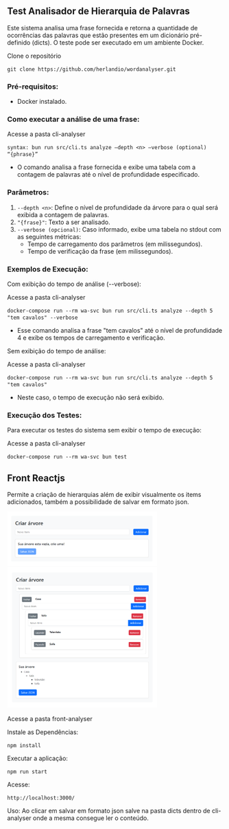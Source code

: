 ## Test Analisador de Hierarquia de Palavras

Este sistema analisa uma frase fornecida e retorna a quantidade de ocorrências das palavras que estão presentes em um dicionário pré-definido (dicts). O teste pode ser executado em um ambiente Docker.

Clone o repositório

```
git clone https://github.com/herlandio/wordanalyser.git
```
### Pré-requisitos:
 - Docker instalado.

### Como executar a análise de uma frase:

Acesse a pasta cli-analyser
```
syntax: bun run src/cli.ts analyze –depth <n> –verbose (optional) “{phrase}”
```
- O comando analisa a frase fornecida e exibe uma tabela com a contagem de palavras até o nível de profundidade especificado.

### Parâmetros:
1. `--depth <n>`: Define o nível de profundidade da árvore para o qual será exibida a contagem de palavras.
2. `"{frase}"`: Texto a ser analisado.
3. `--verbose (opcional)`: Caso informado, exibe uma tabela no stdout com as seguintes métricas:
    - Tempo de carregamento dos parâmetros (em milissegundos).
    - Tempo de verificação da frase (em milissegundos).

### Exemplos de Execução:
Com exibição do tempo de análise (--verbose):

Acesse a pasta cli-analyser

```
docker-compose run --rm wa-svc bun run src/cli.ts analyze --depth 5 "tem cavalos" --verbose
```

- Esse comando analisa a frase "tem cavalos" até o nível de profundidade 4 e exibe os tempos de carregamento e verificação.

Sem exibição do tempo de análise:

Acesse a pasta cli-analyser

```
docker-compose run --rm wa-svc bun run src/cli.ts analyze --depth 5 "tem cavalos"
```
- Neste caso, o tempo de execução não será exibido.

### Execução dos Testes:
Para executar os testes do sistema sem exibir o tempo de execução:

Acesse a pasta cli-analyser

```
docker-compose run --rm wa-svc bun test
```
## Front Reactjs

Permite a criação de hierarquias além de exibir visualmente os items adicionados, também a possibilidade de salvar em formato json.

 <img src="https://github.com/herlandio/wordanalyser/blob/development/front-analyser/Captura%20de%20tela%202024-10-29%20121450.png" width="350"/>
 <img src="https://github.com/herlandio/wordanalyser/blob/development/front-analyser/Captura%20de%20tela%202024-10-29%20121326.png" width="350"/>
 
Acesse a pasta front-analyser 

Instale as Dependências:
```
npm install
```
Executar a aplicação:

```
npm run start
```
Acesse:
```
http://localhost:3000/
```
Uso: Ao clicar em salvar em formato json salve na pasta dicts dentro de cli-analyser onde a mesma consegue ler o conteúdo.

